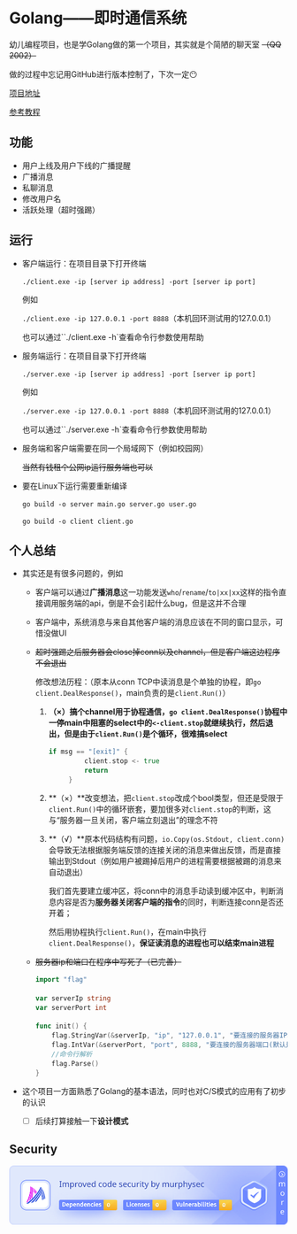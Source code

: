 # Golang——即时通信系统

幼儿编程项目，也是学Golang做的第一个项目，其实就是个简陋的聊天室 ~~（QQ 2002）~~

做的过程中忘记用GitHub进行版本控制了，下次一定😶

[项目地址](https://github.com/wan-nan/Golang_Instant_Messaging_System)

[参考教程](https://www.yuque.com/aceld/mo95lb/dsk886)

## 功能

- 用户上线及用户下线的广播提醒
- 广播消息
- 私聊消息
- 修改用户名
- 活跃处理（超时强踢）

## 运行

- 客户端运行：在项目目录下打开终端

  `./client.exe -ip [server ip address] -port [server ip port]`

  例如

  `./client.exe -ip 127.0.0.1 -port 8888`（本机回环测试用的127.0.0.1）

  也可以通过``./client.exe -h`查看命令行参数使用帮助

- 服务端运行：在项目目录下打开终端

  `./server.exe -ip [server ip address] -port [server ip port]`

  例如

  `./server.exe -ip 127.0.0.1 -port 8888`（本机回环测试用的127.0.0.1）

  也可以通过``./server.exe -h`查看命令行参数使用帮助

- 服务端和客户端需要在同一个局域网下（例如校园网）

  ~~当然有钱租个公网ip运行服务端也可以~~
  
- 要在Linux下运行需要重新编译

  `go build -o server main.go server.go user.go`

  `go build -o client client.go`

## 个人总结

- 其实还是有很多问题的，例如

  - 客户端可以通过**广播消息**这一功能发送`who`/`rename`/`to|xx|xx`这样的指令直接调用服务端的api，倒是不会引起什么bug，但是这并不合理

  - 客户端中，系统消息与来自其他客户端的消息应该在不同的窗口显示，可惜没做UI

  - ~~超时强踢之后服务器会close掉conn以及channel，但是客户端这边程序不会退出~~

    修改想法历程：（原本从conn TCP中读消息是个单独的协程，即`go client.DealResponse()`，main负责的是`client.Run()`）

    1. **（×）**搞个channel用于协程通信，`go client.DealResponse()`协程中一停main中阻塞的select中的`<-client.stop`就继续执行，然后退出，但是由于`client.Run()`是个循环，很难搞**select**

       ```go
       if msg == "[exit]" {
       			client.stop <- true
       			return
       		}
       ```

    2. **（×）**改变想法，把`client.stop`改成个bool类型，但还是受限于`client.Run()`中的循环嵌套，要加很多对`client.stop`的判断，这与“服务器一旦关闭，客户端立刻退出”的理念不符

    3. **（√）**原本代码结构有问题，`io.Copy(os.Stdout, client.conn)`会导致无法根据服务端反馈的连接关闭的消息来做出反馈，而是直接输出到Stdout（例如用户被踢掉后用户的进程需要根据被踢的消息来自动退出）

       我们首先要建立缓冲区，将conn中的消息手动读到缓冲区中，判断消息内容是否为**服务器关闭客户端的指令**的同时，判断连接conn是否还开着；

       然后用协程执行`client.Run()`，在main中执行`client.DealResponse()`，**保证读消息的进程也可以结束main进程**

  - ~~服务器ip和端口在程序中写死了（已完善）~~

    ```go
    import "flag"
    
    var serverIp string
    var serverPort int
    
    func init() {
    	flag.StringVar(&serverIp, "ip", "127.0.0.1", "要连接的服务器IP地址(默认是127.0.0.1)")
    	flag.IntVar(&serverPort, "port", 8888, "要连接的服务器端口(默认是8888)")
    	//命令行解析
    	flag.Parse()
    }
    ```

- 这个项目一方面熟悉了Golang的基本语法，同时也对C/S模式的应用有了初步的认识

  - [ ] 后续打算接触一下**设计模式**

## Security

[![Security Status](README/1618015309080866816.svg)](https://www.murphysec.com/accept?code=a64ac5408ad1622070984da40540f197&type=1&from=2&t=2)